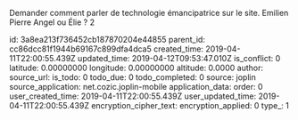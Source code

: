 Demander comment parler de technologie émancipatrice sur le site. Emilien Pierre Angel ou Élie ? 2

id: 3a8ea213f736452cb187870204e44855
parent_id: cc86dcc81f1944b69167c899dfa4dca5
created_time: 2019-04-11T22:00:55.439Z
updated_time: 2019-04-12T09:53:47.010Z
is_conflict: 0
latitude: 0.00000000
longitude: 0.00000000
altitude: 0.0000
author: 
source_url: 
is_todo: 0
todo_due: 0
todo_completed: 0
source: joplin
source_application: net.cozic.joplin-mobile
application_data: 
order: 0
user_created_time: 2019-04-11T22:00:55.439Z
user_updated_time: 2019-04-11T22:00:55.439Z
encryption_cipher_text: 
encryption_applied: 0
type_: 1